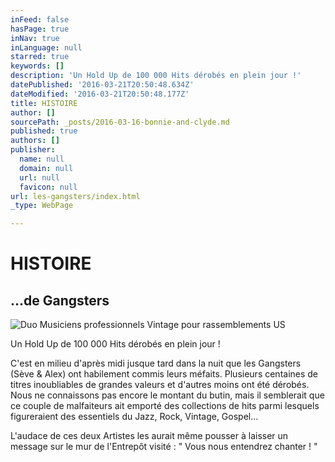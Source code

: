 ```yaml
---
inFeed: false
hasPage: true
inNav: true
inLanguage: null
starred: true
keywords: []
description: 'Un Hold Up de 100 000 Hits dérobés en plein jour !'
datePublished: '2016-03-21T20:50:48.634Z'
dateModified: '2016-03-21T20:50:48.177Z'
title: HISTOIRE
author: []
sourcePath: _posts/2016-03-16-bonnie-and-clyde.md
published: true
authors: []
publisher:
  name: null
  domain: null
  url: null
  favicon: null
url: les-gangsters/index.html
_type: WebPage

---
```

# HISTOIRE

## ...de Gangsters
![Duo Musiciens professionnels Vintage pour rassemblements US](https://s3-us-west-2.amazonaws.com/the-grid-img/p/3d600d39e9e92f030904bb9a82e27c2ed6cf412e.jpg)

Un Hold Up de 100 000 Hits dérobés en plein jour !

C'est en milieu d'après midi jusque tard dans la nuit que les Gangsters (Sève & Alex) ont habilement commis leurs méfaits. Plusieurs centaines de titres inoubliables de grandes valeurs et d'autres moins ont été dérobés. Nous ne connaissons pas encore le montant du butin, mais il semblerait que ce couple de malfaiteurs ait emporté des collections de hits parmi lesquels figureraient des essentiels du Jazz, Rock, Vintage, Gospel...

L'audace de ces deux Artistes les aurait même pousser à laisser un message sur le mur de l'Entrepôt visité : " Vous nous entendrez chanter ! "